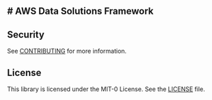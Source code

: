 ## # AWS Data Solutions Framework



## Security

See [CONTRIBUTING](CONTRIBUTING.md#security-issue-notifications) for more information.

## License

This library is licensed under the MIT-0 License. See the [LICENSE](LICENSE) file.

